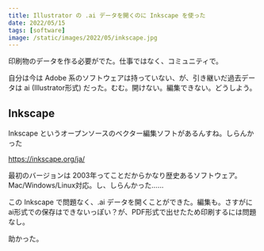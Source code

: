 ```yaml
---
title: Illustrator の .ai データを開くのに Inkscape を使った
date: 2022/05/15
tags: [software]
image: /static/images/2022/05/inkscape.jpg
---
```


印刷物のデータを作る必要がでた。仕事ではなく、コミュニティで。

自分は今は Adobe 系のソフトウェアは持っていない、が、引き継いだ過去データは ai (Illustrator形式) だった。むむ。開けない。編集できない。どうしよう。

## Inkscape

Inkscape というオープンソースのベクター編集ソフトがあるんすね。しらんかった

https://inkscape.org/ja/

最初のバージョンは 2003年ってことだからかなり歴史あるソフトウェア。Mac/Windows/Linux対応。し、しらんかった……

この Inkscape で問題なく、.ai データを開くことができた。編集も。さすがに ai形式での保存はできないっぽい？が、PDF形式で出せたため印刷するには問題なし。

助かった。
